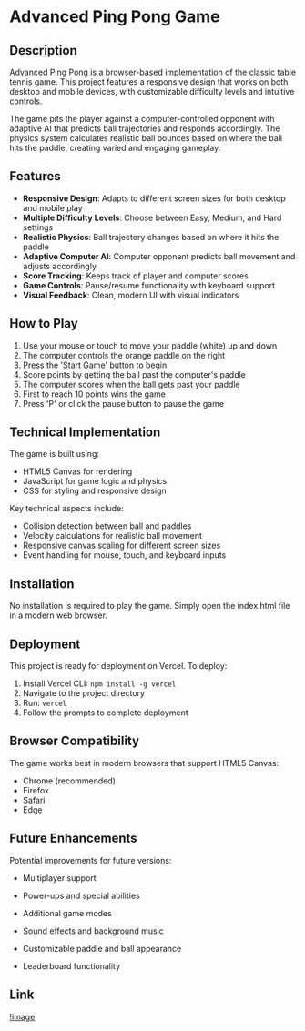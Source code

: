 # Advanced Ping Pong Game

## Description

Advanced Ping Pong is a browser-based implementation of the classic table tennis game. This project features a responsive design that works on both desktop and mobile devices, with customizable difficulty levels and intuitive controls.

The game pits the player against a computer-controlled opponent with adaptive AI that predicts ball trajectories and responds accordingly. The physics system calculates realistic ball bounces based on where the ball hits the paddle, creating varied and engaging gameplay.

## Features

- **Responsive Design**: Adapts to different screen sizes for both desktop and mobile play
- **Multiple Difficulty Levels**: Choose between Easy, Medium, and Hard settings
- **Realistic Physics**: Ball trajectory changes based on where it hits the paddle
- **Adaptive Computer AI**: Computer opponent predicts ball movement and adjusts accordingly
- **Score Tracking**: Keeps track of player and computer scores
- **Game Controls**: Pause/resume functionality with keyboard support
- **Visual Feedback**: Clean, modern UI with visual indicators

## How to Play

1. Use your mouse or touch to move your paddle (white) up and down
2. The computer controls the orange paddle on the right
3. Press the 'Start Game' button to begin
4. Score points by getting the ball past the computer's paddle
5. The computer scores when the ball gets past your paddle
6. First to reach 10 points wins the game
7. Press 'P' or click the pause button to pause the game

## Technical Implementation

The game is built using:
- HTML5 Canvas for rendering
- JavaScript for game logic and physics
- CSS for styling and responsive design

Key technical aspects include:
- Collision detection between ball and paddles
- Velocity calculations for realistic ball movement
- Responsive canvas scaling for different screen sizes
- Event handling for mouse, touch, and keyboard inputs

## Installation

No installation is required to play the game. Simply open the index.html file in a modern web browser.

## Deployment

This project is ready for deployment on Vercel. To deploy:

1. Install Vercel CLI: `npm install -g vercel`
2. Navigate to the project directory
3. Run: `vercel`
4. Follow the prompts to complete deployment

## Browser Compatibility

The game works best in modern browsers that support HTML5 Canvas:
- Chrome (recommended)
- Firefox
- Safari
- Edge

## Future Enhancements

Potential improvements for future versions:
- Multiplayer support
- Power-ups and special abilities
- Additional game modes
- Sound effects and background music
- Customizable paddle and ball appearance

- Leaderboard functionality

## Link


[!image](photo.png)
